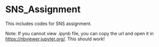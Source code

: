 # SNS_Assignment
This includes codes for SNS assignment.

Note:
If you cannot view .ipynb file, you can copy the url and open it in https://nbviewer.jupyter.org/. This should work!

